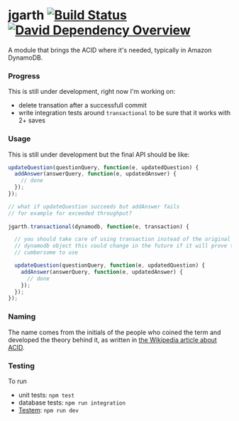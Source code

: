 # jgarth [![Build Status](https://travis-ci.org/lazywithclass/jgarth.svg?branch=master)](https://travis-ci.org/lazywithclass/jgarth) [![David Dependency Overview](https://david-dm.org/lazywithclass/jgarth.png "David Dependency Overview")](https://david-dm.org/lazywithclass/jgarth)

A module that brings the ACID where it's needed, typically in Amazon DynamoDB.

### Progress

This is still under development, right now I'm working on:
* delete transation after a successfull commit
* write integration tests around `transactional` to be sure that
it works with 2+ saves

### Usage

This is still under development but the final API should be like:

```javascript
updateQuestion(questionQuery, function(e, updatedQuestion) {
  addAnswer(answerQuery, function(e, updatedAnswer) {
    // done
  });
}); 

// what if updateQuestion succeeds but addAnswer fails 
// for example for exceeded throughput?
    
jgarth.transactional(dynamodb, function(e, transaction) {

  // you should take care of using transaction instead of the original
  // dynamodb object this could change in the future if it will prove too
  // cumbersome to use

  updateQuestion(questionQuery, function(e, updatedQuestion) {
    addAnswer(answerQuery, function(e, updatedAnswer) {
      // done
    });
  }); 
});
```

### Naming 

The name comes from the initials of the people who coined the term and developed the theory behind it, 
as written in [the Wikipedia article about ACID](http://en.wikipedia.org/wiki/ACID).

### Testing

To run

 * unit tests: `npm test`
 * database tests: `npm run integration`
 * [Testem](https://github.com/airportyh/testem): `npm run dev`
